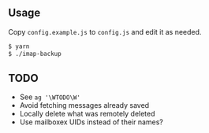 ## Usage

Copy `config.example.js` to `config.js` and edit it as needed.

```bash
$ yarn
$ ./imap-backup
```

## TODO

- See `ag '\WTODO\W'`
- Avoid fetching messages already saved 
- Locally delete what was remotely deleted
- Use mailboxex UIDs instead of their names?